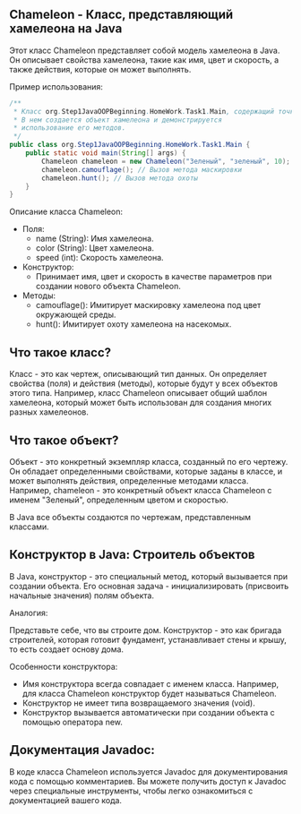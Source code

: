 ##  Chameleon - Класс, представляющий хамелеона на Java

Этот класс  Chameleon  представляет собой модель хамелеона в Java. Он описывает свойства хамелеона, такие как имя, цвет и скорость, а также действия, которые он может выполнять.

Пример использования:
```java
/**
 * Класс org.Step1JavaOOPBeginning.HomeWork.Task1.Main, содержащий точку входа в программу. 
 * В нем создается объект хамелеона и демонстрируется 
 * использование его методов.
 */
public class org.Step1JavaOOPBeginning.HomeWork.Task1.Main {
    public static void main(String[] args) {
        Chameleon chameleon = new Chameleon("Зеленый", "зеленый", 10); // Создание объекта хамелеона
        chameleon.camouflage(); // Вызов метода маскировки
        chameleon.hunt(); // Вызов метода охоты
    }
}

```
Описание класса Chameleon:

* Поля:
    * name (String): Имя хамелеона.
    * color (String): Цвет хамелеона.
    * speed (int): Скорость хамелеона.
* Конструктор:
    * Принимает имя, цвет и скорость в качестве параметров при создании нового объекта Chameleon.
* Методы:
    * camouflage(): Имитирует маскировку хамелеона под цвет окружающей среды.
    * hunt(): Имитирует охоту хамелеона на насекомых.

## Что такое класс?

Класс - это как чертеж, описывающий тип данных. Он определяет свойства (поля) и действия (методы), которые будут у всех объектов этого типа. Например, класс Chameleon  описывает общий шаблон хамелеона, который может быть использован для создания многих разных хамелеонов.

## Что такое объект?

Объект - это конкретный экземпляр класса, созданный по его чертежу.  Он обладает определенными свойствами, которые заданы в классе, и может выполнять действия, определенные методами класса. Например,  chameleon - это конкретный объект класса Chameleon с именем "Зеленый", определенным цветом и скоростью.

В Java все объекты создаются по чертежам, представленным классами.

## Конструктор в Java: Строитель объектов

В Java, конструктор - это специальный метод, который вызывается при создании объекта. Его основная задача - инициализировать (присвоить начальные значения) полям объекта.

Аналогия:

Представьте себе, что вы строите дом. Конструктор - это как бригада строителей, которая готовит фундамент, устанавливает стены и крышу, то есть создает  основу  дома.

Особенности конструктора:

* Имя конструктора всегда совпадает с именем класса.  Например,  для класса Chameleon  конструктор будет называться Chameleon.
* Конструктор не имеет типа возвращаемого значения (void).
* Конструктор вызывается автоматически при создании объекта с помощью оператора new.

## Документация Javadoc:

В коде класса Chameleon  используется  Javadoc  для  документирования  кода  с  помощью  комментариев. Вы можете получить доступ к  Javadoc  через  специальные  инструменты,  чтобы  легко  ознакомиться  с  документацией  вашего  кода.